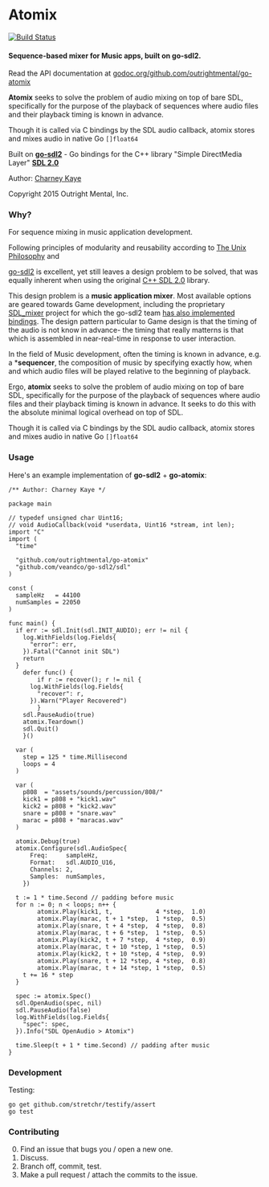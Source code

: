 # Atomix 

[![Build Status](https://travis-ci.org/outrightmental/go-atomix.svg?branch=master)](https://travis-ci.org/outrightmental/go-atomix)

#### Sequence-based mixer for Music apps, built on go-sdl2.

Read the API documentation at [godoc.org/github.com/outrightmental/go-atomix](https://godoc.org/github.com/outrightmental/go-atomix)

**Atomix** seeks to solve the problem of audio mixing on top of bare SDL, specifically for the purpose of the playback of sequences where audio files and their playback timing is known in advance.
 
Though it is called via C bindings by the SDL audio callback, atomix stores and mixes audio in native Go `[]float64`

Built on **[go-sdl2](https://github.com/veandco/go-sdl2)** - Go bindings for the C++ library "Simple DirectMedia Layer" **[SDL 2.0](https://www.libsdl.org/)**

Author: [Charney Kaye](http://w.charney.io)

Copyright 2015 Outright Mental, Inc.

### Why?

For sequence mixing in music application development.

Following principles of modularity and reusability according to [The Unix Philosophy](http://en.wikipedia.org/wiki/Unix_philosophy) and 

[go-sdl2](https://github.com/veandco/go-sdl2) is excellent, yet still leaves a design problem to be solved, that was equally inherent when using the original [C++ SDL 2.0](https://www.libsdl.org/) library.

This design problem is a **music application mixer**. Most available options are geared towards Game development, including the proprietary [SDL_mixer](https://www.libsdl.org/projects/SDL_mixer/) project for which the go-sdl2 team [has also implemented bindings](https://github.com/veandco/go-sdl2/blob/master/sdl_mixer/sdl_mixer.go). The design pattern particular to Game design is that the timing of the audio is not know in advance- the timing that really matterns is that which is assembled in near-real-time in response to user interaction.

In the field of Music development, often the timing is known in advance, e.g. a ***sequencer**, the composition of music by specifying exactly how, when and which audio files will be played relative to the beginning of playback.

Ergo, **atomix** seeks to solve the problem of audio mixing on top of bare SDL, specifically for the purpose of the playback of sequences where audio files and their playback timing is known in advance. It seeks to do this with the absolute minimal logical overhead on top of SDL.

Though it is called via C bindings by the SDL audio callback, atomix stores and mixes audio in native Go `[]float64`

### Usage

Here's an example implementation of **go-sdl2** + **go-atomix**:

    /** Author: Charney Kaye */
    
    package main
    
    // typedef unsigned char Uint16;
    // void AudioCallback(void *userdata, Uint16 *stream, int len);
    import "C"
    import (
      "time"
    
      "github.com/outrightmental/go-atomix"
      "github.com/veandco/go-sdl2/sdl"
    )
    
    const (
      sampleHz   = 44100
      numSamples = 22050
    )
    
    func main() {
      if err := sdl.Init(sdl.INIT_AUDIO); err != nil {
        log.WithFields(log.Fields{
          "error": err,
        }).Fatal("Cannot init SDL")
        return
      }
        defer func() {
            if r := recover(); r != nil {
          log.WithFields(log.Fields{
            "recover": r,
          }).Warn("Player Recovered")
            }
        sdl.PauseAudio(true)
        atomix.Teardown()
        sdl.Quit()
        }()
    
      var (
        step = 125 * time.Millisecond
        loops = 4
      )
    
      var (
        p808  = "assets/sounds/percussion/808/"
        kick1 = p808 + "kick1.wav"
        kick2 = p808 + "kick2.wav"
        snare = p808 + "snare.wav"
        marac = p808 + "maracas.wav"
      )
    
      atomix.Debug(true)
      atomix.Configure(sdl.AudioSpec{
          Freq:     sampleHz,
          Format:   sdl.AUDIO_U16,
          Channels: 2,
          Samples:  numSamples,
        })
    
      t := 1 * time.Second // padding before music
      for n := 0; n < loops; n++ {
            atomix.Play(kick1, t,            4 *step,  1.0)
            atomix.Play(marac, t + 1 *step,  1 *step,  0.5)
            atomix.Play(snare, t + 4 *step,  4 *step,  0.8)
            atomix.Play(marac, t + 6 *step,  1 *step,  0.5)
            atomix.Play(kick2, t + 7 *step,  4 *step,  0.9)
            atomix.Play(marac, t + 10 *step, 1 *step,  0.5)
            atomix.Play(kick2, t + 10 *step, 4 *step,  0.9)
            atomix.Play(snare, t + 12 *step, 4 *step,  0.8)
            atomix.Play(marac, t + 14 *step, 1 *step,  0.5)
        t += 16 * step
      }
    
      spec := atomix.Spec()
      sdl.OpenAudio(spec, nil)
      sdl.PauseAudio(false)
      log.WithFields(log.Fields{
        "spec": spec,
      }).Info("SDL OpenAudio > Atomix")
    
      time.Sleep(t + 1 * time.Second) // padding after music
    }


### Development

Testing:

    go get github.com/stretchr/testify/assert
    go test

### Contributing

0. Find an issue that bugs you / open a new one.
1. Discuss.
2. Branch off, commit, test.
3. Make a pull request / attach the commits to the issue.

